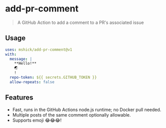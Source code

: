 # add-pr-comment

> A GitHub Action to add a comment to a PR's associated issue

## Usage

```yaml
uses: mshick/add-pr-comment@v1
with:
  message: |
    **Hello!**
    🌏
    !
  repo-token: ${{ secrets.GITHUB_TOKEN }}
  allow-repeats: false
```

## Features

- Fast, runs in the GitHub Actions node.js runtime; no Docker pull needed.
- Multiple posts of the same comment optionally allowable.
- Supports emoji 😂😂😂!
